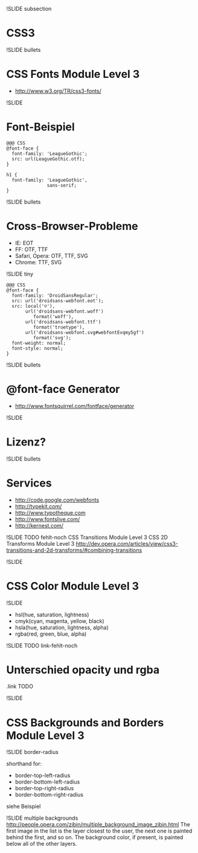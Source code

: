 !SLIDE subsection
# CSS3 #



!SLIDE bullets
# CSS Fonts Module Level 3
* <http://www.w3.org/TR/css3-fonts/>

!SLIDE
# Font-Beispiel #

    @@@ CSS
    @font-face {
      font-family: 'LeagueGothic';
      src: url(LeagueGothic.otf);
    }

    h1 {
      font-family: 'LeagueGothic',
                   sans-serif;
    }

!SLIDE bullets
# Cross-Browser-Probleme #
* IE: EOT
* FF: OTF, TTF
* Safari, Opera: OTF, TTF, SVG
* Chrome: TTF, SVG

!SLIDE tiny

    @@@ CSS
    @font-face {
      font-family: 'DroidSansRegular';
      src: url('droidsans-webfont.eot');
      src: local('☺'),
           url('droidsans-webfont.woff')
              format('woff'),
           url('droidsans-webfont.ttf')
              format('truetype'),
           url('droidsans-webfont.svg#webfontEvqmy5gf')
              format('svg');
      font-weight: normal;
      font-style: normal;
    }

!SLIDE bullets
# @font-face Generator #
* http://www.fontsquirrel.com/fontface/generator

!SLIDE
# Lizenz? #

!SLIDE bullets
# Services #
* http://code.google.com/webfonts
* http://typekit.com/
* http://www.typotheque.com
* http://www.fontslive.com/
* http://kernest.com/

!SLIDE TODO fehlt-noch
CSS Transitions Module Level 3
CSS 2D Transforms Module Level 3
http://dev.opera.com/articles/view/css3-transitions-and-2d-transforms/#combining-transitions


!SLIDE
# CSS Color Module Level 3 #

!SLIDE
* hsl(hue, saturation, lightness)
* cmyk(cyan, magenta, yellow, black)
* hsla(hue, saturation, lightness, alpha)
* rgba(red, green, blue, alpha)

!SLIDE TODO link-fehlt-noch
# Unterschied opacity und rgba #
.link TODO

!SLIDE
# CSS Backgrounds and Borders Module Level 3 #

!SLIDE
border-radius

shorthand for:
* border-top-left-radius
* border-bottom-left-radius
* border-top-right-radius
* border-bottom-right-radius

siehe Beispiel

!SLIDE
multiple backgrounds
http://people.opera.com/zibin/multiple_background_image_zibin.html
The first image in the list is the layer closest to the user, the next one is
painted behind the first, and so on. The background color, if present, is
painted below all of the other layers.

